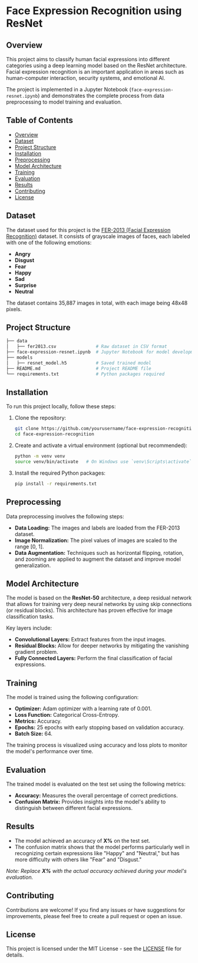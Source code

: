 

# Face Expression Recognition using ResNet

## Overview

This project aims to classify human facial expressions into different categories using a deep learning model based on the ResNet architecture. Facial expression recognition is an important application in areas such as human-computer interaction, security systems, and emotional AI.

The project is implemented in a Jupyter Notebook (`face-expression-resnet.ipynb`) and demonstrates the complete process from data preprocessing to model training and evaluation.

## Table of Contents

- [Overview](#overview)
- [Dataset](#dataset)
- [Project Structure](#project-structure)
- [Installation](#installation)
- [Preprocessing](#preprocessing)
- [Model Architecture](#model-architecture)
- [Training](#training)
- [Evaluation](#evaluation)
- [Results](#results)
- [Contributing](#contributing)
- [License](#license)

## Dataset

The dataset used for this project is the [FER-2013 (Facial Expression Recognition)](https://www.kaggle.com/datasets/msambare/fer2013) dataset. It consists of grayscale images of faces, each labeled with one of the following emotions:

- **Angry**
- **Disgust**
- **Fear**
- **Happy**
- **Sad**
- **Surprise**
- **Neutral**

The dataset contains 35,887 images in total, with each image being 48x48 pixels.

## Project Structure

```bash
├── data
│   ├── fer2013.csv               # Raw dataset in CSV format
├── face-expression-resnet.ipynb  # Jupyter Notebook for model development
├── models
│   ├── resnet_model.h5           # Saved trained model
├── README.md                     # Project README file
└── requirements.txt              # Python packages required
```

## Installation

To run this project locally, follow these steps:

1. Clone the repository:

   ```bash
   git clone https://github.com/yourusername/face-expression-recognition.git
   cd face-expression-recognition
   ```

2. Create and activate a virtual environment (optional but recommended):

   ```bash
   python -m venv venv
   source venv/bin/activate   # On Windows use `venv\Scripts\activate`
   ```

3. Install the required Python packages:

   ```bash
   pip install -r requirements.txt
   ```

## Preprocessing

Data preprocessing involves the following steps:

- **Data Loading:** The images and labels are loaded from the FER-2013 dataset.
- **Image Normalization:** The pixel values of images are scaled to the range [0, 1].
- **Data Augmentation:** Techniques such as horizontal flipping, rotation, and zooming are applied to augment the dataset and improve model generalization.

## Model Architecture

The model is based on the **ResNet-50** architecture, a deep residual network that allows for training very deep neural networks by using skip connections (or residual blocks). This architecture has proven effective for image classification tasks.

Key layers include:

- **Convolutional Layers:** Extract features from the input images.
- **Residual Blocks:** Allow for deeper networks by mitigating the vanishing gradient problem.
- **Fully Connected Layers:** Perform the final classification of facial expressions.

## Training

The model is trained using the following configuration:

- **Optimizer:** Adam optimizer with a learning rate of 0.001.
- **Loss Function:** Categorical Cross-Entropy.
- **Metrics:** Accuracy.
- **Epochs:** 25 epochs with early stopping based on validation accuracy.
- **Batch Size:** 64.

The training process is visualized using accuracy and loss plots to monitor the model's performance over time.

## Evaluation

The trained model is evaluated on the test set using the following metrics:

- **Accuracy:** Measures the overall percentage of correct predictions.
- **Confusion Matrix:** Provides insights into the model's ability to distinguish between different facial expressions.

## Results

- The model achieved an accuracy of **X%** on the test set.
- The confusion matrix shows that the model performs particularly well in recognizing certain expressions like "Happy" and "Neutral," but has more difficulty with others like "Fear" and "Disgust."
  
*Note: Replace **X%** with the actual accuracy achieved during your model's evaluation.*

## Contributing

Contributions are welcome! If you find any issues or have suggestions for improvements, please feel free to create a pull request or open an issue.

## License

This project is licensed under the MIT License - see the [LICENSE](LICENSE) file for details.

